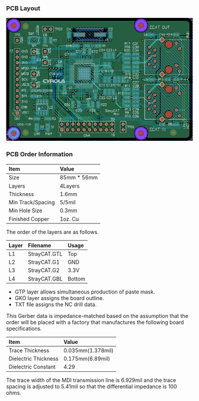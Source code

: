 ### PCB Layout

![Image](../img/StrayCAT_PCB.png)

### PCB Order Information

| Item              | Value       |
|:------------------|:------------|
| Size              | 85mm * 56mm |
| Layers            | 4Layers     |
| Thickness         | 1.6mm       |
| Min Track/Spacing | 5/5mil      |
| Min Hole Size     | 0.3mm       |
| Finished Copper   | 1oz. Cu     |

The order of the layers are as follows.

| Layer | Filename     | Usage  |
|:------|:-------------|:-------|
| L1    | StrayCAT.GTL | Top    |
| L2    | StrayCAT.G1  | GND    |
| L3    | StrayCAT.G2  | 3.3V   |
| L4    | StrayCAT.GBL | Bottom |

- GTP layer allows simultaneous production of paste mask.
- GKO layer assigns the board outline.
- TXT file assigns the NC drill data.

This Gerber data is impedance-matched based on the assumption that the order will be placed with a factory that manufactures the following board specifications.

| Item                | Value              |
|:--------------------|:-------------------|
|Trace Thickness      | 0.035mm(1.378mil) |
|Dielectric Thickness | 0.175mm(6.89mil)  |
|Dielectric Constant  | 4.29               |

The trace width of the MDI transmission line is 6.929mil and the trace spacing is adjusted to 5.41mil so that the differential impedance is 100 ohms.
